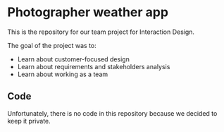 # Photographer weather app

This is the repository for our team project for Interaction Design.

The goal of the project was to:
 - Learn about customer-focused design
 - Learn about requirements and stakeholders analysis
 - Learn about working as a team

## Code

Unfortunately, there is no code in this repository because we decided to keep it private.
